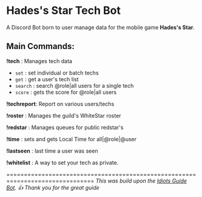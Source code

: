 # Hades's Star Tech Bot

A Discord Bot born to user manage data for the mobile game **Hades's Star**.

## Main Commands:

**!tech** : Manages tech data
  - `set`    : set individual or batch techs
  - `get`    : get a user's tech list
  - `search` : search @role|all users for a single tech
  - `score`  : gets the score for @role|all users

**!techreport**: Report on various users/techs 

**!roster** : Manages the guild's WhiteStar roster

**!redstar** : Manages queues for public redstar's

**!time** : sets and gets Local Time for all|@role|@user 

**!lastseen** : last time a user was seen

**!whitelist** : A way to set your tech as private.

===============================================================================
*This was build upon the [Idiots Guide Bot](https://github.com/An-Idiots-Guide/guidebot.git). :+1: Thank you for the great guide*
